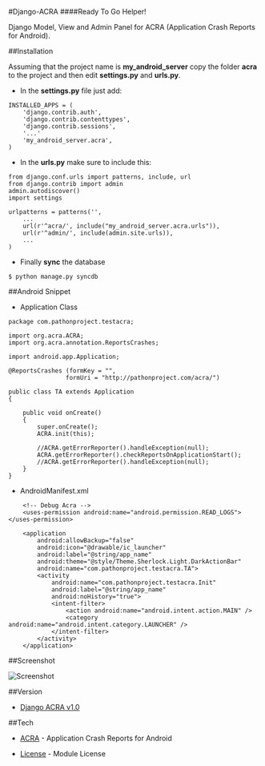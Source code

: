#Django-ACRA
####Ready To Go Helper!

Django Model, View and Admin Panel for ACRA (Application Crash Reports for Android).


##Installation

Assuming that the project name is **my_android_server** copy the folder **acra** to the project and then edit **settings.py** and **urls.py**.



- In the **settings.py** file just add:

```
INSTALLED_APPS = (
    'django.contrib.auth',
	'django.contrib.contenttypes',
	'django.contrib.sessions',
    '...'
	'my_android_server.acra',
)
```

 - In the **urls.py** make sure to include this:

```
from django.conf.urls import patterns, include, url
from django.contrib import admin
admin.autodiscover()
import settings

urlpatterns = patterns('',
    ...
	url(r'^acra/', include("my_android_server.acra.urls")),
	url(r'^admin/', include(admin.site.urls)),
    ...
)
```

- Finally **sync** the database

```
$ python manage.py syncdb
```

##Android Snippet

- Application Class

```
package com.pathonproject.testacra;

import org.acra.ACRA;
import org.acra.annotation.ReportsCrashes;

import android.app.Application;

@ReportsCrashes (formKey = "",
    			formUri = "http://pathonproject.com/acra/")
    
public class TA extends Application
{

	public void onCreate()
	{
	    super.onCreate();
	    ACRA.init(this);
	    
	    //ACRA.getErrorReporter().handleException(null);
	    ACRA.getErrorReporter().checkReportsOnApplicationStart();
	    //ACRA.getErrorReporter().handleException(null);
	}
}
```

- AndroidManifest.xml

``` 
    <!-- Debug Acra -->
    <uses-permission android:name="android.permission.READ_LOGS"></uses-permission>
    
    <application
        android:allowBackup="false"
        android:icon="@drawable/ic_launcher"
        android:label="@string/app_name"
        android:theme="@style/Theme.Sherlock.Light.DarkActionBar" 
        android:name="com.pathonproject.testacra.TA">
        <activity
            android:name="com.pathonproject.testacra.Init"
            android:label="@string/app_name"
            android:noHistory="true">
            <intent-filter>
                <action android:name="android.intent.action.MAIN" />
                <category android:name="android.intent.category.LAUNCHER" />
            </intent-filter>
        </activity>
    </application>
```

##Screenshot

![Screenshot](https://raw.github.com/Simpsonpt/django-acra/master/Screenshot.png)
 
##Version

* [Django ACRA v1.0]


##Tech

* [ACRA] - Application Crash Reports for Android
* [License] - Module License


  [ACRA]: https://github.com/ACRA/acra   
  [License]: https://github.com/Simpsonpt/django-acra/blob/master/LICENSE    
  [Django ACRA v1.0]: https://github.com/Simpsonpt/django-acra/releases/tag/django-acra-1.0
